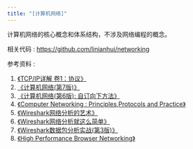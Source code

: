 ```yaml
---
title: "[计算机网络]"
---
```


计算机网络的核心概念和体系结构，不涉及网络编程的概念。

相关代码 : <https://github.com/linianhui/networking>

参考资料 :

1. [《TCP/IP详解 卷1：协议》](https://book.douban.com/subject/1088054/) 
2. [《计算机网络(第7版)》](https://book.douban.com/subject/26960678/) 
3. [《计算机网络(第6版): 自订向下方法》](https://book.douban.com/subject/26176870/) 
4. [《Computer Networking : Principles,Protocols and Practice》](https://www.computer-networking.info/secondedition.html)
5. [《Wireshark网络分析的艺术》](https://book.douban.com/subject/26710788/) 
6. [《Wireshark网络分析就这么简单》](https://book.douban.com/subject/26268767/) 
7. [《Wireshark数据包分析实战(第3版)》](https://book.douban.com/subject/30387220/)
8. [《High Performance Browser Networking》](https://hpbn.co/)
